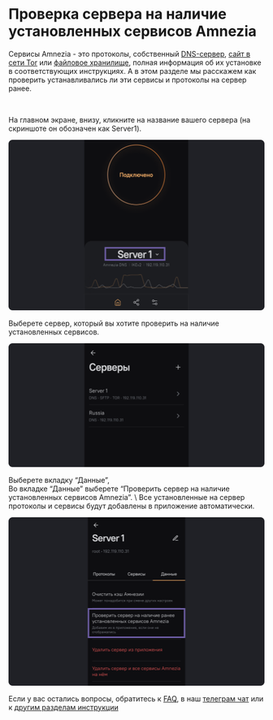 # Проверка сервера на наличие установленных сервисов Amnezia 

Сервисы Amnezia - это протоколы, собственный [DNS-сервер], [сайт в сети Tor] или [файловое хранилище], полная информация об их установке в соответствующих инструкциях. 
А в этом разделе мы расскажем как проверить устанавливались ли эти сервисы и протоколы на сервер ранее.   

&nbsp;


На главном экране, внизу, кликните на название вашего сервера (на скриншоте он обозначен как Server1). 

![](https://raw.githubusercontent.com/amnezia-vpn/amnezia.org-content/master/docs/ru/instructions/26_cheking-server/img/cs_ru_1.png)

Выберете сервер, который вы хотите проверить на наличие установленных сервисов.

![](https://raw.githubusercontent.com/amnezia-vpn/amnezia.org-content/master/docs/ru/instructions/26_cheking-server/img/cs_ru_2.png)

Выберете вкладку “Данные”, \
Во вкладке “Данные” выберете “Проверить сервер на наличие установленных сервисов Amnezia”. \ 
Все установленные на сервер протоколы и сервисы будут добавлены в приложение автоматически.

![](https://raw.githubusercontent.com/amnezia-vpn/amnezia.org-content/master/docs/ru/instructions/26_cheking-server/img/cs_ru_3.png)


Если у вас остались вопросы, обратитесь к [FAQ], в наш [телеграм чат] или к [другим разделам инструкции]


[amnezia-site-ext-link]: https://amnezia-web-nx1r.vercel.app
[about-int-link]: /about
[DNS-сервер]: ../instructions/06_change-dns
[сайт в сети Tor]: ../instructions/23_create_site_tor
[файловое хранилище]: ../instructions/04_file-connection
[FAQ]: ../FAQ
[телеграм чат]: https://t.me/amnezia_vpn
[другим разделам инструкции]: ../instructions/





